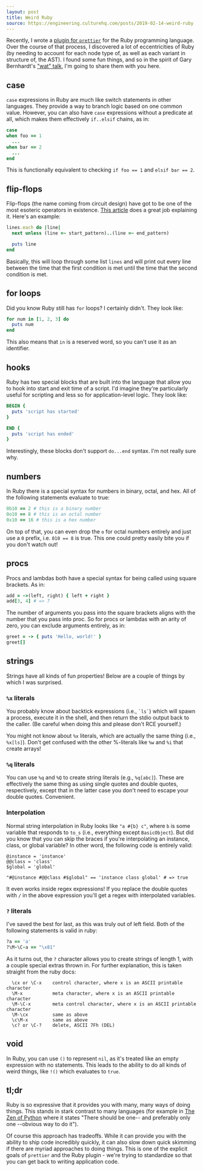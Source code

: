 ```yaml
---
layout: post
title: Weird Ruby
source: https://engineering.culturehq.com/posts/2019-02-14-weird-ruby
---
```


Recently, I wrote a [plugin for `prettier`](https://github.com/prettier/plugin-ruby) for the Ruby programming language. Over the course of that process, I discovered a lot of eccentricities of Ruby (by needing to account for each node type of, as well as each variant in structure of, the AST). I found some fun things, and so in the spirit of Gary Bernhardt's ["wat" talk](https://www.destroyallsoftware.com/talks/wat), I'm going to share them with you here.

## case

`case` expressions in Ruby are much like switch statements in other languages. They provide a way to branch logic based on one common value. However, you can also have `case` expressions without a predicate at all, which makes them effectively `if..elsif` chains, as in:

```ruby
case
when foo == 1
  ...
when bar == 2
  ...
end
```

This is functionally equivalent to checking `if foo == 1` and `elsif bar == 2`.

## flip-flops

Flip-flops (the name coming from circuit design) have got to be one of the most esoteric operators in existence. [This article](https://blog.newrelic.com/engineering/weird-ruby-part-3-fun-flip-flop-phenom/) does a great job explaining it. Here's an example:

```ruby
lines.each do |line|
  next unless (line =~ start_pattern)..(line =~ end_pattern)

  puts line
end
```

Basically, this will loop through some list `lines` and will print out every line between the time that the first condition is met until the time that the second condition is met.

## for loops

Did you know Ruby still has `for` loops? I certainly didn't. They look like:

```ruby
for num in [1, 2, 3] do
  puts num
end
```

This also means that `in` is a reserved word, so you can't use it as an identifier.

## hooks

Ruby has two special blocks that are built into the language that allow you to hook into start and exit time of a script. I'd imagine they're particularly useful for scripting and less so for application-level logic. They look like:

```ruby
BEGIN {
  puts 'script has started'
}

END {
  puts 'script has ended'
}
```

Interestingly, these blocks don't support `do...end` syntax. I'm not really sure why.

## numbers

In Ruby there is a special syntax for numbers in binary, octal, and hex. All of the following statements evaluate to true:

```ruby
0b10 == 2 # this is a binary number
0o10 == 8 # this is an octal number
0x10 == 16 # this is a hex number
```

On top of that, you can even drop the `o` for octal numbers entirely and just use a `0` prefix, i.e. `010 == 8` is true. This one could pretty easily bite you if you don't watch out!

## procs

Procs and lambdas both have a special syntax for being called using square brackets. As in:

```ruby
add = ->(left, right) { left + right }
add[3, 4] # => 7
```

The number of arguments you pass into the square brackets aligns with the number that you pass into proc. So for procs or lambdas with an arity of zero, you can exclude arguments entirely, as in:

```ruby
greet = -> { puts 'Hello, world!' }
greet[]
```

## strings

Strings have all kinds of fun properties! Below are a couple of things by which I was surprised.

### `%x` literals

You probably know about backtick expressions (i.e., `` `ls` ``) which will spawn a process, execute it in the shell, and then return the stdio output back to the caller. (Be careful when doing this and please don't RCE yourself.)

You might not know about `%x` literals, which are actually the same thing (i.e., `%x[ls]`). Don't get confused with the other %-literals like `%w` and `%i` that create arrays!

### `%q` literals

You can use `%q` and `%Q` to create string literals (e.g., `%q[abc]`). These are effectively the same thing as using single quotes and double quotes, respectively, except that in the latter case you don't need to escape your double quotes. Convenient.

### Interpolation

Normal string interpolation in Ruby looks like `"a #{b} c"`, where `b` is some variable that responds to `to_s` (i.e., everything except `BasicObject`). But did you know that you can skip the braces if you're interpolating an instance, class, or global variable? In other word, the following code is entirely valid:

```
@instance = 'instance'
@@class = 'class'
$global = 'global'

"#@instance #@@class #$global" == 'instance class global' # => true
```

It even works inside regex expressions! If you replace the double quotes with `/` in the above expression you'll get a regex with interpolated variables.

### `?` literals

I've saved the best for last, as this was truly out of left field. Both of the following statements is valid in ruby:

```ruby
?a == 'a'
?\M-\C-a == "\x81"
```

As it turns out, the `?` character allows you to create strings of length 1, with a couple special extras thrown in. For further explanation, this is taken straight from the ruby docs:

```
  \cx or \C-x    control character, where x is an ASCII printable character
  \M-x           meta character, where x is an ASCII printable character
  \M-\C-x        meta control character, where x is an ASCII printable character
  \M-\cx         same as above
  \c\M-x         same as above
  \c? or \C-?    delete, ASCII 7Fh (DEL)
```

## void

In Ruby, you can use `()` to represent `nil`, as it's treated like an empty expression with no statements. This leads to the ability to do all kinds of weird things, like `!()` which evaluates to `true`.

## tl;dr

Ruby is so expressive that it provides you with many, many ways of doing things. This stands in stark contrast to many languages (for example in [The Zen of Python](https://www.python.org/dev/peps/pep-0020/) where it states "There should be one-- and preferably only one --obvious way to do it").

Of course this approach has tradeoffs. While it can provide you with the ability to ship code incredibly quickly, it can also slow down quick skimming if there are myriad approaches to doing things. This is one of the explicit goals of `prettier` and the Ruby plugin - we're trying to standardize so that you can get back to writing application code.
